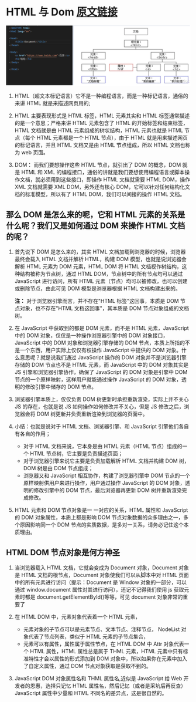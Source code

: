 # HTML 与 Dom [原文链接](https://blog.csdn.net/weixin_44296929/article/details/103524070)

![](./img/html-Dom.png "html与Dom")

1. HTML（超文本标记语言）它不是一种编程语言，而是一种标记语言，通俗的来讲 HTML 就是来描述网页用的;

2. HTML 主要表现形式是 HTML 标签，HTML 元素其实和 HTML 标签通常描述的是一个意思；严格来讲 HTML 元素包含了 HTML 的开始标签和结束标签， HTML 文档就是由 HTML 元素组成的树状结构，HTML 元素也就是 HTML 节点（每个 HTML 元素都是一个 HTML 节点），由于 HTML 就是用来描述网页的标记语言，并且 HTML 文档又是由 HTML 节点组成，所以 HTML 文档也称为 web 页面。

3. DOM： 而我们要想操作这些 HTML 节点，就引出了 DOM 的概念，DOM 就是 HTML 和 XML 的编程接口，通俗的讲就是我们要想使用编程语言或脚本操作文档，就必须用到这些接口，即操作 HTML 文档就需要 HTML DOM，操作 XML 文档就需要 XML DOM，另外还有核心 DOM，它可以针对任何结构化文档的标准模型，所以有了 HTML DOM，我们可以间接的操作 HTML 文档。

## 那么 DOM 是怎么来的呢，它和 HTML 元素的关系是什么呢？我们又是如何通过 DOM 来操作 HTML 文档的呢？

1. 首先说下 DOM 是怎么来的，其实 HTML 文档加载到浏览器的时候，浏览器最终会载入 HTML 文档并解析 HTML，构建 DOM 模型，也就是说浏览器会解析 HTML 元素为 DOM 元素，HTML DOM 将 HTML 文档视作树结构，这种结构被称为节点树，通过 HTML DOM，节点树中的所有节点均可以通过 JavaScript 进行访问，所有 HTML 元素（节点）均可以被修改，也可以创建或删除节点，由此可见 DOM 模型是浏览器根据 HTML 文档构建出来的。

   **注：** 对于浏览器引擎而言，并不存在"HTML 标签"这回事，本质是 DOM 节点对象，也不存在"HTML 文档这回事"，其本质是 DOM 节点对象组成的文档树。

2. 在 JavaScript 中获取到的都是 DOM 元素，而不是 HTML 元素，JavaScript 中的 DOM 对象，仅仅是一种操作浏览器引擎中的 DOM 对象接口，JavaScript 中的 DOM 对象和浏览器引擎存储的 DOM 节点，本质上所指的不是一个东西，用户实际上仅仅有权操作 JavaScript 中提供的 DOM 对象。什么意思呢？就是说我们通过 JavaScript 操作的 DOM 对象并不是浏览器引擎存储的 DOM 节点也不是 HTML 元素，而 JavaScript 中的 DOM 对象其实是 JS 引擎和浏览器引擎协作，确保了 JavaScript 的 DOM 对象是引擎中 DOM 节点的一个原样映射，这样用户就能通过操作 JavaScript 的 DOM 对象，透明的修改引擎中储存的 DOM 节点。

3. 浏览器引擎本质上，仅仅负责 DOM 树更新时承担重新渲染，实际上并不关心 JS 的存在，也就是说 JS 如何操作如何修改并不关心，但是 JS 修改之后，浏览器会将 DOM 树更新并负责重新渲染到浏览器的页面中。

4. 小结：也就是说对于 HTML 文档、浏览器引擎、和 JavaScript 引擎他们各自有各自的作用；

   - 对于 HTML 文档来说，它本身是由 HTML 元素（HTML 节点）组成的一个 HTML 节点树，它主要是负责描述页面；
   - 对于浏览器引擎来说它主要是负责加载解析 HTML 文档并构建 DOM 树，DOM 树是由 DOM 节点组成；
   - 浏览器又和 JavaScript 相互协作，构建了浏览器引擎中 DOM 节点的一个原样映射供用户来进行操作，用户通过操作 JavaScript 的 DOM 对象，透明的修改引擎中的 DOM 节点，最后浏览器再更新 DOM 树并重新渲染完成修改。

5. HTML 元素和 DOM 节点对象是一 一对应的关系，HTML 属性和 JavaScript 的 DOM 对象属性，本质上都是影响 DOM 节点对象数据的众多理由之一，多个原因影响同一个 DOM 节点的实质数据，是多对一关系，请务必记住这个本质理由。

## HTML DOM 节点对象是何方神圣

1. 当浏览器载入 HTML 文档，它就会变成为 Document 对象，Document 对象是 HTML 文档的根节点，Document 对象使我们可以从脚本中对 HTML 页面中的所有元素进行访问（提示：Document 是 Window 对象的一部分，可以通过 window.document 属性对其进行访问），还记不记得我们使用 js 获取元素时都是 document.getElementById()等等，可见 document 对象非常的重要了

2. 在 HTML DOM 中，元素对象代表着一个 HTML 元素，

   - 元素对象的子节点可以是元素节点、文本节点、注释节点， NodeList 对象代表了节点列表，类似于 HTML 元素的子节点集合，
   - 元素可以有属性，属性属于属性节点，在 HTML DOM 中 Attr 对象代表一个 HTML 属性，HTML 属性总是属于 THML 元素，HTML 元素中只有标准特性才会以属性的形式添加到 DOM 对象中，所以如果你在元素中加入了自定义属性，通过 DOM 节点对象获取是获取不到的。

3. JavaScript DOM 对象属性名和 THML 属性名,近似是 JavaScript 给 Web 开发者的恩惠，选择只记忆 HTML 属性名，然后记忆（或者是采坑后再反查）JavaScript 属性中少量和 HTML 不同名的差异点，这是很自然的。
